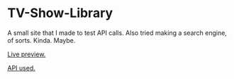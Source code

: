 # TV-Show-Library
A small site that I made to test API calls. Also tried making a search engine, of sorts. Kinda. Maybe.

[Live preview.](https://mostafasaad1987.github.io/TV-Show-Library/)

[API used.](https://www.tvmaze.com/api)
